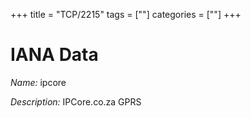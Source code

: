 +++
title = "TCP/2215"
tags = [""]
categories = [""]
+++

# IANA Data

_Name:_ ipcore

_Description:_ IPCore.co.za GPRS

